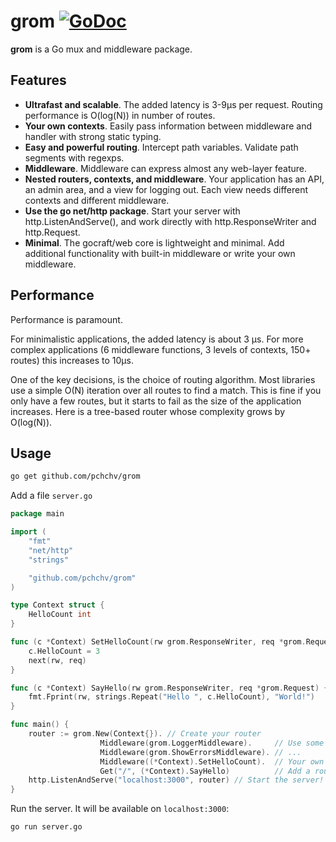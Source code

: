 # grom [![GoDoc](https://godoc.org/github.com/pchchv/grom?status.png)](https://godoc.org/github.com/pchchv/grom)


**grom** is a Go mux and middleware package.

## Features
* **Ultrafast and scalable**. The added latency is 3-9µs per request. Routing performance is O(log(N)) in number of routes.
* **Your own contexts**. Easily pass information between middleware and handler with strong static typing.
* **Easy and powerful routing**. Intercept path variables. Validate path segments with regexps.
* **Middleware**. Middleware can express almost any web-layer feature.
* **Nested routers, contexts, and middleware**. Your application has an API, an admin area, and a view for logging out. Each view needs different contexts and different middleware. 
* **Use the go net/http package**. Start your server with http.ListenAndServe(), and work directly with http.ResponseWriter and http.Request.
* **Minimal**. The gocraft/web core is lightweight and minimal. Add additional functionality with built-in middleware or write your own middleware.

## Performance
Performance is paramount.

For minimalistic applications, the added latency is about 3 µs. For more complex applications (6 middleware functions, 3 levels of contexts, 150+ routes) this increases to 10µs.

One of the key decisions, is the choice of routing algorithm. Most libraries use a simple O(N) iteration over all routes to find a match. This is fine if you only have a few routes, but it starts to fail as the size of the application increases. Here is a tree-based router whose complexity grows by O(log(N)).

## Usage

```bash
go get github.com/pchchv/grom
```

Add a file ```server.go```

```go
package main

import (
	"fmt"
	"net/http"
	"strings"

	"github.com/pchchv/grom"
)

type Context struct {
	HelloCount int
}

func (c *Context) SetHelloCount(rw grom.ResponseWriter, req *grom.Request, next grom.NextMiddlewareFunc) {
	c.HelloCount = 3
	next(rw, req)
}

func (c *Context) SayHello(rw grom.ResponseWriter, req *grom.Request) {
	fmt.Fprint(rw, strings.Repeat("Hello ", c.HelloCount), "World!")
}

func main() {
	router := grom.New(Context{}). // Create your router
					Middleware(grom.LoggerMiddleware).     // Use some included middleware
					Middleware(grom.ShowErrorsMiddleware). // ...
					Middleware((*Context).SetHelloCount).  // Your own middleware!
					Get("/", (*Context).SayHello)          // Add a route
	http.ListenAndServe("localhost:3000", router) // Start the server!
}
```

Run the server. It will be available on ```localhost:3000```:

```bash
go run server.go
```
